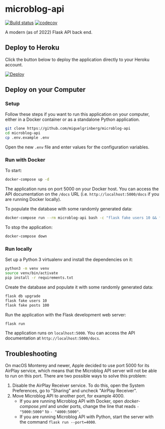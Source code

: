 # microblog-api

[![Build status](https://github.com/miguelgrinberg/microblog-api/workflows/build/badge.svg)](https://github.com/miguelgrinberg/microblog-api/actions) [![codecov](https://codecov.io/gh/miguelgrinberg/microblog-api/branch/main/graph/badge.svg)](https://codecov.io/gh/miguelgrinberg/microblog-api)

A modern (as of 2022) Flask API back end.

## Deploy to Heroku

Click the button below to deploy the application directly to your Heroku
account.

[![Deploy](https://www.herokucdn.com/deploy/button.svg)](https://heroku.com/deploy?template=https://github.com/miguelgrinberg/microblog-api/tree/heroku)

## Deploy on your Computer

### Setup

Follow these steps if you want to run this application on your computer, either
in a Docker container or as a standalone Python application.

```bash
git clone https://github.com/miguelgrinberg/microblog-api
cd microblog-api
cp .env.example .env
```

Open the new `.env` file and enter values for the configuration variables.

### Run with Docker

To start:

```bash
docker-compose up -d
```

The application runs on port 5000 on your Docker host. You can access the API
documentation on the `/docs` URL (i.e. `http://localhost:5000/docs` if you are
running Docker locally).

To populate the database with some randomly generated data:

```bash
docker-compose run --rm microblog-api bash -c "flask fake users 10 && flask fake posts 100"
```

To stop the application:

```bash
docker-compose down
```

### Run locally

Set up a Python 3 virtualenv and install the dependencies on it:

```bash
python3 -m venv venv
source venv/bin/activate
pip install -r requirements.txt
```

Create the database and populate it with some randomly generated data:

```bash
flask db upgrade
flask fake users 10
flask fake posts 100
```

Run the application with the Flask development web server:

```bash
flask run
```

The application runs on `localhost:5000`. You can access the API documentation
at `http://localhost:5000/docs`.

## Troubleshooting

On macOS Monterey and newer, Apple decided to use port 5000 for its AirPlay
service, which means that the Microblog API server will not be able to run on
this port. There are two possible ways to solve this problem:

1. Disable the AirPlay Receiver service. To do this, open the System
Preferences, go to "Sharing" and uncheck "AirPlay Receiver".
2. Move Microblog API to another port, for example 4000.
    - If you are running Microblog API with Docker, open *docker-compose.yml*
    and under ports, change the line that reads `- "5000:5000"` to
    `- "4000:5000"`.
    - If you are running Microblog API with Python, start the server with the
    command `flask run --port=4000`.
